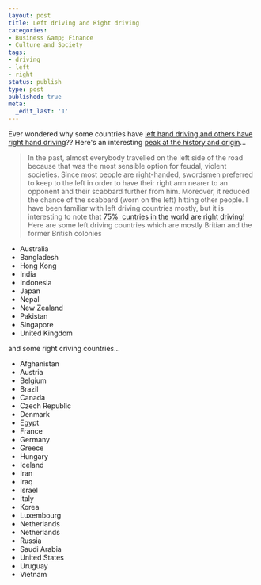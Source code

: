```yaml
---
layout: post
title: Left driving and Right driving
categories:
- Business &amp; Finance
- Culture and Society
tags:
- driving
- left
- right
status: publish
type: post
published: true
meta:
  _edit_last: '1'
---
```

Ever wondered why some countries have [left hand driving and others have right hand driving](http://en.wikipedia.org/wiki/Driving_on_the_left_or_right)?? Here's an interesting [peak at the history and origin](http://users.telenet.be/worldstandards/driving%20on%20the%20left.htm#history)...

> In the past, almost everybody travelled on the left side of the road because that was the most sensible option for feudal, violent societies. Since most people are right-handed, swordsmen preferred to keep to the left in order to have their right arm nearer to an opponent and their scabbard further from him. Moreover, it reduced the chance of the scabbard (worn on the left) hitting other people.
I have been familiar with left driving countries mostly, but it is interesting to note that [75%  cuntries in the world are right driving](http://en.wikipedia.org/wiki/Image:Countries_driving_on_the_left_or_right.svg)! Here are some left driving countries which are mostly Britian and the former British colonies
- Australia
- Bangladesh
- Hong Kong
- India
- Indonesia
- Japan
- Nepal
- New Zealand
- Pakistan
- Singapore
- United Kingdom

and some right criving countries...
- Afghanistan
- Austria
- Belgium
- Brazil
- Canada
- Czech Republic
- Denmark
- Egypt
- France
- Germany
- Greece
- Hungary
- Iceland
- Iran
- Iraq
- Israel
- Italy
- Korea
- Luxembourg
- Netherlands
- Netherlands 
- Russia
- Saudi Arabia
- United States
- Uruguay
- Vietnam
